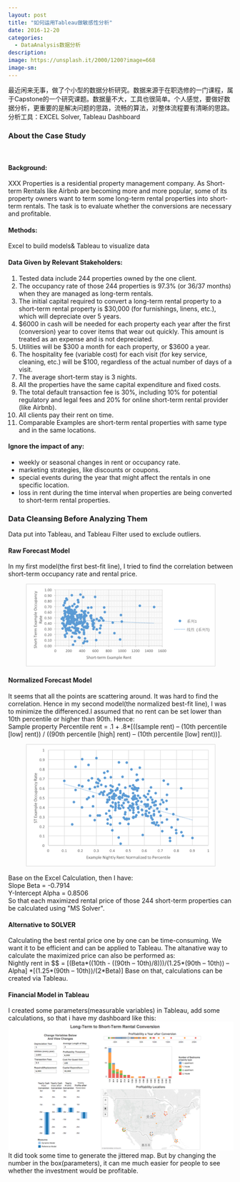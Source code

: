 ```yaml
---
layout: post
title: "如何运用Tableau做敏感性分析"
date: 2016-12-20
categories:
  - DataAnalysis数据分析
description:
image: https://unsplash.it/2000/1200?image=668
image-sm:
---
```

最近闲来无事，做了个小型的数据分析研究。数据来源于在职选修的一门课程，属于Capstone的一个研究课题。数据量不大，工具也很简单。个人感觉，要做好数据分析，更重要的是解决问题的思路，流畅的算法，对整体流程要有清晰的思路。<br/>
分析工具：EXCEL Solver, Tableau Dashboard

<h3>About the Case Study</h3><br/>
<h4>Background:</h4>
XXX Properties is a residential property management company. As Short-term Rentals like Airbnb are becoming more and more popular, some of its property owners want to term some long-term rental properties into short-term rentals. The task is to evaluate whether the conversions are necessary and profitable.

<h4>Methods:</h4>Excel to build models& Tableau to visualize data

<h4>Data Given by Relevant Stakeholders:</h4>
<ol>
<li>Tested data include 244 properties owned by the one client.</li>
<li>The occupancy rate of those 244 properties is 97.3% (or 36/37 months) when they are managed as long-term rentals.</li>
<li>The initial capital required to convert a long-term rental property to a short-term rental property is $30,000 (for furnishings, linens, etc.), which will depreciate over 5 years.</li>
<li>$6000 in cash will be needed for each property each year after the first (conversion) year to cover items that wear out quickly. This amount is treated as an expense and is not depreciated.</li>
<li>Utilities will be $300 a month for each property, or $3600 a year.</li>
<li>The hospitality fee (variable cost) for each visit (for key service, cleaning, etc.) will be $100, regardless of the actual number of days of a visit.</li>
<li>The average short-term stay is 3 nights.</li>
<li>All the properties have the same capital expenditure and fixed costs.</li>
<li>The total default transaction fee is 30%, including 10% for potential regulatory and legal fees and 20% for online short-term rental provider (like Airbnb).</li>
<li>All clients pay their rent on time.</li>
<li>Comparable Examples are short-term rental properties with same type and in the same locations.</li>
</ol>

<h4>Ignore the impact of any:</h4>
<ul>
  <li>weekly or seasonal changes in rent or occupancy rate.</li>
  <li>marketing strategies, like discounts or coupons.</li>
  <li>special events during the year that might affect the rentals in one specific location.</li>
  <li>loss in rent during the time interval when properties are being converted to short-term rental properties.</li>
</ul>


<h3>Data Cleansing Before Analyzing Them</h3>
Data put into Tableau, and Tableau Filter used to exclude outliers.

<h4>Raw Forecast Model</h4>
In my first model(the first best-fit line), I tried to find the correlation between short-term occupancy rate and rental price.

<figure>
  <img src="/img/1.png" alt=""/>
</figure>

<h4>Normalized Forecast Model</h4>
It seems that all the points are scattering around. It was hard to find the correlation. Hence in my second model(the normalized best-fit line), I was to minimize the differenced.I assumed that no rent can be set lower than 10th percentile or higher than 90th. Hence:<br/>Sample property Percentile rent = .1 + .8*[((sample rent) – (10th percentile [low] rent)) / ((90th percentile [high] rent) – (10th percentile [low] rent))].

<figure>
  <img src="/img/2.png" alt=""/>
</figure>

Base on the Excel Calculation, then I have:<br/>
Slope Beta = -0.7914<br/>
Y-Intercept Alpha = 0.8506<br/>
So that each maximized rental price of those 244 short-term properties can be calculated using "MS Solver".

<h4>Alternative to SOLVER</h4>
Calculating the best rental price one by one can be time-consuming. We want it to be efficient and can be applied to Tableau. The altanative way to calculate the maximized price can also be performed as:<br/>
 Nightly rent in $$ = [(Beta*((10th - ((90th – 10th)/8)))/(1.25*(90th – 10th)) – Alpha] *[(1.25*(90th – 10th))/(2*Beta)]
Base on that, calculations can be created via Tableau.

<h4>Financial Model in Tableau</h4>
I created some parameters(measurable variables) in Tableau, add some calculations, so that i have my dashboard like this:
<img src="/img/watershed.png" alt="">
It did took some time to generate the jittered map. But by changing the number in the box(parameters), it can me much easier for people to see whether the investment would be profitable.
